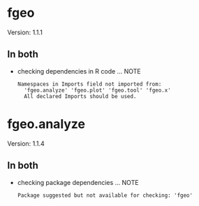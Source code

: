 # fgeo

Version: 1.1.1

## In both

*   checking dependencies in R code ... NOTE
    ```
    Namespaces in Imports field not imported from:
      'fgeo.analyze' 'fgeo.plot' 'fgeo.tool' 'fgeo.x'
      All declared Imports should be used.
    ```

# fgeo.analyze

Version: 1.1.4

## In both

*   checking package dependencies ... NOTE
    ```
    Package suggested but not available for checking: 'fgeo'
    ```

